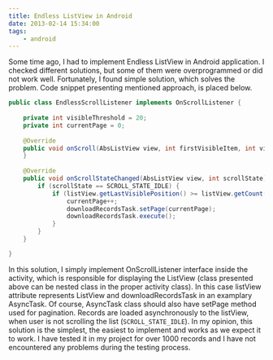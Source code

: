 ```yaml
---
title: Endless ListView in Android
date: 2013-02-14 15:34:00
tags: 
    - android
---
```


Some time ago, I had to implement Endless ListView in Android application. I checked different solutions, but some of them were overprogrammed or did not work well. Fortunately, I found simple solution, which solves the problem. Code snippet presenting mentioned approach, is placed below.

```java
public class EndlessScrollListener implements OnScrollListener {
	
    private int visibleThreshold = 20;
	private int currentPage = 0;
	
	@Override
	public void onScroll(AbsListView view, int firstVisibleItem, int visibleItemCount, int totalItemCount) {
	}
	
	@Override
	public void onScrollStateChanged(AbsListView view, int scrollState) {
		if (scrollState == SCROLL_STATE_IDLE) {
			if (listView.getLastVisiblePosition() >= listView.getCount() - visibleThreshold) {
				currentPage++;
				downloadRecordsTask.setPage(currentPage);
				downloadRecordsTask.execute();
			}
		}
	}

}
```

In this solution, I simply implement OnScrollListener interface inside the activity, which is responsible for displaying the ListView (class presented above can be nested class in the proper activity class). In this case listView attribute represents ListView and downloadRecordsTask in an examplary AsyncTask. Of course, AsyncTask class should also have setPage method used for pagination. Records are loaded asynchronously to the listView, when user is not scrolling the list (`SCROLL_STATE_IDLE`). In my opinion, this solution is the simplest, the easiest to implement and works as we expect it to work. I have tested it in my project for over 1000 records and I have not encountered any problems during the testing process.
